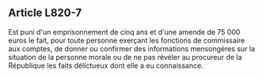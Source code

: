 Article L820-7
----
Est puni d'un emprisonnement de cinq ans et d'une amende de 75 000 euros le
fait, pour toute personne exerçant les fonctions de commissaire aux comptes, de
donner ou confirmer des informations mensongères sur la situation de la personne
morale ou de ne pas révéler au procureur de la République les faits délictueux
dont elle a eu connaissance.
